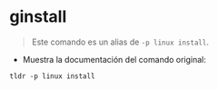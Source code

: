 # ginstall

> Este comando es un alias de `-p linux install`.

- Muestra la documentación del comando original:

`tldr -p linux install`
